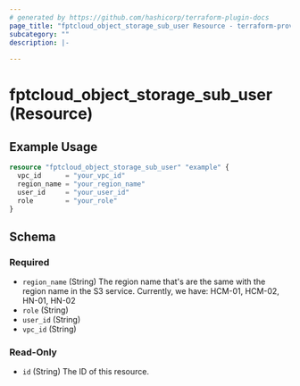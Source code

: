 ```yaml
---
# generated by https://github.com/hashicorp/terraform-plugin-docs
page_title: "fptcloud_object_storage_sub_user Resource - terraform-provider-fptcloud"
subcategory: ""
description: |-
  
---
```


# fptcloud_object_storage_sub_user (Resource)



## Example Usage

```terraform
resource "fptcloud_object_storage_sub_user" "example" {
  vpc_id      = "your_vpc_id"
  region_name = "your_region_name"
  user_id     = "your_user_id"
  role        = "your_role"
}
```

<!-- schema generated by tfplugindocs -->
## Schema

### Required

- `region_name` (String) The region name that's are the same with the region name in the S3 service. Currently, we have: HCM-01, HCM-02, HN-01, HN-02
- `role` (String)
- `user_id` (String)
- `vpc_id` (String)

### Read-Only

- `id` (String) The ID of this resource.
